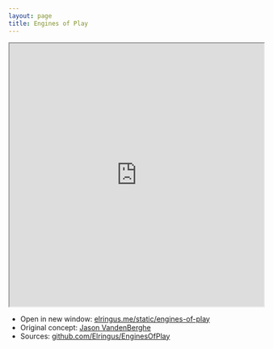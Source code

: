 ```yaml
---
layout: page
title: Engines of Play
---
```


<iframe src="https://elringus.me/static/engines-of-play/" width="100%" height="520px"></iframe>

<br>

- Open in new window: [elringus.me/static/engines-of-play](/static/engines-of-play/)
- Original concept: [Jason VandenBerghe](https://youtu.be/Lg2GndSat1E)
- Sources: [github.com/Elringus/EnginesOfPlay](https://github.com/Elringus/EnginesOfPlay)